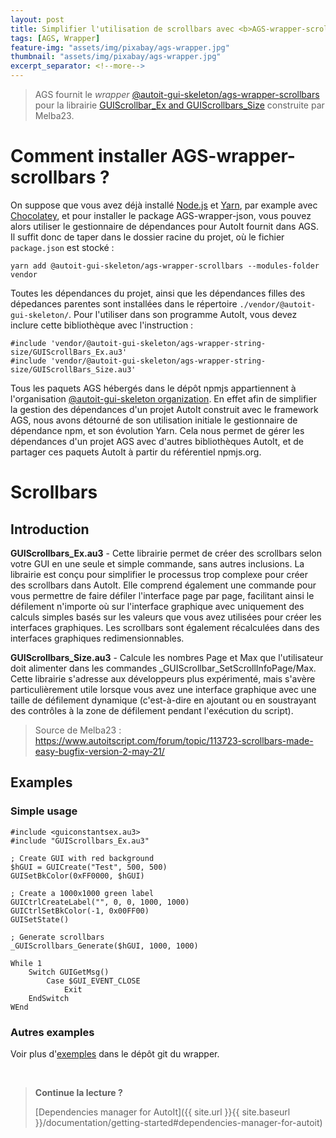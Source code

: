 ```yaml
---
layout: post
title: Simplifier l'utilisation de scrollbars avec <b>AGS-wrapper-scrollbars</b>
tags: [AGS, Wrapper]
feature-img: "assets/img/pixabay/ags-wrapper.jpg"
thumbnail: "assets/img/pixabay/ags-wrapper.jpg"
excerpt_separator: <!--more-->
---
```



> AGS fournit le *wrapper* [@autoit-gui-skeleton/ags-wrapper-scrollbars](https://www.npmjs.com/package/@autoit-gui-skeleton/ags-wrapper-scrollbars) pour la librairie [GUIScrollbar_Ex and GUIScrollbars_Size](https://www.autoitscript.com/forum/topic/113723-scrollbars-made-easy-bugfix-version-2-may-21/) construite par Melba23.



<!--more-->


# Comment installer AGS-wrapper-scrollbars ?

On suppose que vous avez déjà installé [Node.js](https://nodejs.org/) et [Yarn](https://yarnpkg.com/lang/en/), par example avec [Chocolatey](https://chocolatey.org/), et pour installer le package AGS-wrapper-json, vous pouvez alors utiliser le gestionnaire de dépendances pour AutoIt fournit dans AGS. Il suffit donc de taper dans le dossier racine du projet, où le fichier `package.json` est stocké :

<pre class="command-line" data-prompt="C: \>">
<code class=" language-bash">yarn add @autoit-gui-skeleton/ags-wrapper-scrollbars --modules-folder vendor</code>
</pre>


Toutes les dépendances du projet, ainsi que les dépendances filles des dépedances parentes sont installées dans le répertoire `./vendor/@autoit-gui-skeleton/`. Pour l'utiliser dans son programme AutoIt, vous devez inclure cette bibliothèque avec l'instruction :

```autoit
#include 'vendor/@autoit-gui-skeleton/ags-wrapper-string-size/GUIScrollBars_Ex.au3'
#include 'vendor/@autoit-gui-skeleton/ags-wrapper-string-size/GUIScrollBars_Size.au3'
```

Tous les paquets AGS hébergés dans le dépôt npmjs appartiennent à l'organisation [@autoit-gui-skeleton organization](https://www.npmjs.com/search?q=autoit-gui-skeleton). En effet afin de simplifier la gestion des dépendances d'un projet AutoIt construit avec le framework AGS, nous avons détourné de son utilisation initiale le gestionnaire de dépendance npm, et son évolution Yarn. Cela nous permet de gérer les dépendances d'un projet AGS avec d'autres bibliothèques AutoIt, et de partager ces paquets AutoIt à partir du référentiel npmjs.org.


# Scrollbars

## Introduction

**GUIScrollbars_Ex.au3** - Cette librairie permet de créer des scrollbars selon votre GUI en une seule et simple commande, sans autres inclusions. La librairie est conçu pour simplifier le processus trop complexe pour créer des scrollbars dans AutoIt. Elle comprend également une commande pour vous permettre de faire défiler l'interface page par page, facilitant ainsi le défilement n'importe où sur l'interface graphique avec uniquement des calculs simples basés sur les valeurs que vous avez utilisées pour créer les interfaces graphiques. Les scrollbars sont également récalculées dans des interfaces graphiques redimensionnables.

**GUIScrollbars_Size.au3** - Calcule les nombres Page et Max que l'utilisateur doit alimenter dans les commandes _GUIScrollbar_SetScrollInfoPage/Max. Cette librairie s'adresse aux développeurs plus expérimenté, mais s'avère particulièrement utile lorsque vous avez une interface graphique avec une taille de défilement dynamique (c'est-à-dire en ajoutant ou en soustrayant des contrôles à la zone de défilement pendant l'exécution du script).

> Source de Melba23 : https://www.autoitscript.com/forum/topic/113723-scrollbars-made-easy-bugfix-version-2-may-21/

## Examples

### Simple usage

```autoit
#include <guiconstantsex.au3>
#include "GUIScrollbars_Ex.au3"

; Create GUI with red background
$hGUI = GUICreate("Test", 500, 500)
GUISetBkColor(0xFF0000, $hGUI)

; Create a 1000x1000 green label
GUICtrlCreateLabel("", 0, 0, 1000, 1000)
GUICtrlSetBkColor(-1, 0x00FF00)
GUISetState()

; Generate scrollbars
_GUIScrollbars_Generate($hGUI, 1000, 1000)

While 1
    Switch GUIGetMsg()
        Case $GUI_EVENT_CLOSE
            Exit
    EndSwitch
WEnd
```

### Autres examples 

Voir plus d'[exemples](https://github.com/autoit-gui-skeleton/ags-wrapper-scrollbars/tree/master/Examples) dans le dépôt git du wrapper.


<br/>

> **Continue la lecture ?**
>
> [Dependencies manager for AutoIt]({{ site.url }}{{ site.baseurl }}/documentation/getting-started#dependencies-manager-for-autoit)
